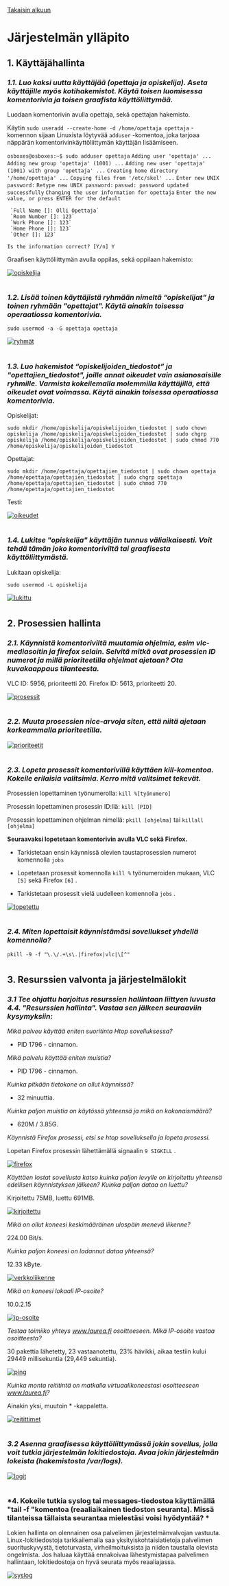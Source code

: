 [Takaisin alkuun](../../../README.md)

# Järjestelmän ylläpito

## 1. Käyttäjähallinta

### *1.1. Luo kaksi uutta käyttäjää (opettaja ja opiskelija). Aseta käyttäjille myös kotihakemistot. Käytä toisen luomisessa komentorivia ja toisen graafista käyttöliittymää.*

Luodaan komentorivin avulla opettaja, sekä opettajan hakemisto. 

Käytin `sudo useradd --create-home -d /home/opettaja opettaja` -komennon sijaan Linuxista löytyvää `adduser` -komentoa, joka tarjoaa näppärän komentorivinkäyttöliittymän käyttäjän lisäämiseen.  
  
`osboxes@osboxes:~$ sudo adduser opettaja` 
`Adding user 'opettaja' ...` 
`Adding new group 'opettaja' (1001) ...` 
`Adding new user 'opettaja' (1001) with group 'opettaja' ...` 
`Creating home directory '/home/opettaja' ...` 
`Copying files from '/etc/skel' ...` 
`Enter new UNIX password:` 
`Retype new UNIX password:` 
`passwd: password updated successfully` 
`Changing the user information for opettaja` 
`Enter the new value, or press ENTER for the default` 

	 `Full Name []: Olli Opettaja` 
	 `Room Number []: 123` 
	 `Work Phone []: 123` 
	 `Home Phone []: 123` 
	 `Other []: 123` 

`Is the information correct? [Y/n] Y` 

Graafisen käyttöliittymän avulla oppilas, sekä oppilaan hakemisto: 

[![opiskelija](https://raw.githubusercontent.com/tuuchen/Linux-E9955-2020/master/src/materiaali/opiskelija.png)](https://raw.githubusercontent.com/tuuchen/Linux-E9955-2020/master/src/materiaali/opiskelija.png)

# 
  
### *1.2. Lisää toinen käyttäjistä ryhmään nimeltä “opiskelijat” ja toinen ryhmään "opettajat". Käytä ainakin toisessa operaatiossa komentorivia.*

`sudo usermod -a -G opettaja opettaja` 

[![ryhmät](https://raw.githubusercontent.com/tuuchen/Linux-E9955-2020/master/src/materiaali/ryhmät.png)](https://raw.githubusercontent.com/tuuchen/Linux-E9955-2020/master/src/materiaali/ryhmät.png)

# 

### *1.3. Luo hakemistot “opiskelijoiden_tiedostot” ja "opettajien_tiedostot", joille annat oikeudet vain asianosaisille ryhmille. Varmista kokeilemalla molemmilla käyttäjillä, että oikeudet ovat voimassa. Käytä ainakin toisessa operaatiossa komentorivia.*

Opiskelijat:

`sudo mkdir /home/opiskelija/opiskelijoiden_tiedostot | sudo chown opiskelija /home/opiskelija/opiskelijoiden_tiedostot | sudo chgrp opiskelija /home/opiskelija/opiskelijoiden_tiedostot | sudo chmod 770 /home/opiskelija/opiskelijoiden_tiedostot` 

Opettajat:

`sudo mkdir /home/opettaja/opettajien_tiedostot | sudo chown opettaja /home/opettaja/opettajien_tiedostot | sudo chgrp opettaja /home/opettaja/opettajien_tiedostot | sudo chmod 770 /home/opettaja/opettajien_tiedostot` 

Testi:

[![oikeudet](https://raw.githubusercontent.com/tuuchen/Linux-E9955-2020/master/src/materiaali/oikeudet.png)](https://raw.githubusercontent.com/tuuchen/Linux-E9955-2020/master/src/materiaali/oikeudet.png)

# 

### *1.4. Lukitse "opiskelija" käyttäjän tunnus väliaikaisesti. Voit tehdä tämän joko komentoriviltä tai graafisesta käyttöliittymästä.*

Lukitaan opiskelija: 

`sudo usermod -L opiskelija` 

[![lukittu](https://raw.githubusercontent.com/tuuchen/Linux-E9955-2020/master/src/materiaali/lukittu.png)](https://raw.githubusercontent.com/tuuchen/Linux-E9955-2020/master/src/materiaali/lukittu.png)

# 

## 2. Prosessien hallinta

### *2.1. Käynnistä komentoriviltä muutamia ohjelmia, esim vlc-mediasoitin ja firefox selain. Selvitä mitkä ovat prosessien ID numerot ja millä prioriteetilla ohjelmat ajetaan? Ota kuvakaappaus tilanteesta.*  

VLC ID: 5956, prioriteetti 20.
Firefox ID: 5613, prioriteetti 20.

[![prosessit](https://raw.githubusercontent.com/tuuchen/Linux-E9955-2020/master/src/materiaali/prosessit.png)](https://raw.githubusercontent.com/tuuchen/Linux-E9955-2020/master/src/materiaali/prosessit.png)

# 

### *2.2. Muuta prosessien nice-arvoja siten, että niitä ajetaan korkeammalla prioriteetilla.*  

[![prioriteetit](https://raw.githubusercontent.com/tuuchen/Linux-E9955-2020/master/src/materiaali/prioriteetit.png)](https://raw.githubusercontent.com/tuuchen/Linux-E9955-2020/master/src/materiaali/prioriteetit.png)

# 

### *2.3. Lopeta prosessit komentorivillä käyttäen kill-komentoa. Kokeile erilaisia valitsimia. Kerro mitä valitsimet tekevät.* 

Prosessien lopettaminen työnumerolla: `kill %[työnumero]` 

Prosessin lopettaminen prosessin ID:llä: `kill [PID]` 

Prosessin lopettaminen ohjelman nimellä: `pkill [ohjelma]` tai `killall [ohjelma]` 

**Seuraavaksi lopetetaan komentorivin avulla VLC sekä Firefox.**

* Tarkistetaan ensin käynnissä olevien taustaprosessien numerot komennolla `jobs` 

* Lopetetaan prosessit komennolla `kill %` työnumeroiden mukaan, VLC `[5]` sekä Firefox `[6]` .

* Tarkistetaan prosessit vielä uudelleen komennolla `jobs` . 

[![lopetettu](https://raw.githubusercontent.com/tuuchen/Linux-E9955-2020/master/src/materiaali/lopetettu.png)](https://raw.githubusercontent.com/tuuchen/Linux-E9955-2020/master/src/materiaali/lopetettu.png)

# 

### *2.4. Miten lopettaisit käynnistämäsi sovellukset yhdellä komennolla?* 

`pkill -9 -f "\.\/.+\s\.|firefox|vlc|\[^"` 

# 

## 3. Resurssien valvonta ja järjestelmälokit 

### *3.1 Tee ohjattu harjoitus resurssien hallintaan liittyen luvusta 4.4. "Resurssien hallinta". Vastaa sen jälkeen seuraaviin kysymyksiin:* 

*Mikä palveu käyttää eniten suoritinta Htop sovelluksessa?*  

* PID 1796 - cinnamon.

*Mikä palvelu käyttää eniten muistia?*  

* PID 1796 - cinnamon.

*Kuinka pitkään tietokone on ollut käynnissä?*  

* 32 minuuttia.

*Kuinka paljon muistia on käytössä yhteensä ja mikä on kokonaismäärä?*  

* 620M / 3.85G.

*Käynnistä Firefox prosessi, etsi se htop sovelluksella ja lopeta prosessi.*  

Lopetan Firefox prosessin lähettämällä signaalin `9 SIGKILL` . 

[![firefox](https://raw.githubusercontent.com/tuuchen/Linux-E9955-2020/master/src/materiaali/firefox.png)](https://raw.githubusercontent.com/tuuchen/Linux-E9955-2020/master/src/materiaali/firefox.png)

*Käyttäen Iostat sovellusta katso kuinka paljon levylle on kirjoitettu yhteensä edellisen käynnistyksen jälkeen? Kuinka paljon dataa on luettu?*  

Kirjoitettu 75MB, luettu 691MB.

[![kirjoitettu](https://raw.githubusercontent.com/tuuchen/Linux-E9955-2020/master/src/materiaali/kirjoitettu.png)](https://raw.githubusercontent.com/tuuchen/Linux-E9955-2020/master/src/materiaali/kirjoitettu.png)

*Mikä on ollut koneesi keskimääräinen ulospäin menevä liikenne?*  

224.00 Bit/s.

*Kuinka paljon koneesi on ladannut dataa yhteensä?*  

12.33 kByte.

[![verkkoliikenne](https://raw.githubusercontent.com/tuuchen/Linux-E9955-2020/master/src/materiaali/verkkoliikenne.png)](https://raw.githubusercontent.com/tuuchen/Linux-E9955-2020/master/src/materiaali/verkkoliikenne.png)

*Mikä on koneesi lokaali IP-osoite?*  

10.0.2.15

[![ip-osoite](https://raw.githubusercontent.com/tuuchen/Linux-E9955-2020/master/src/materiaali/ip-osoite.png)](https://raw.githubusercontent.com/tuuchen/Linux-E9955-2020/master/src/materiaali/ip-osoite.png)

*Testaa toimiiko yhteys www.laurea.fi osoitteeseen. Mikä IP-osoite vastaa osoitteesta?*  

30 pakettia lähetetty, 23 vastaanotettu, 23% hävikki, aikaa testiin kului 29449 millisekuntia (29,449 sekuntia). 

[![ping](https://raw.githubusercontent.com/tuuchen/Linux-E9955-2020/master/src/materiaali/ping.png)](https://raw.githubusercontent.com/tuuchen/Linux-E9955-2020/master/src/materiaali/ping.png)

*Kuinka monta reititintä on matkalla virtuaalikoneestasi osoitteeseen www.laurea.fi?*  

Ainakin yksi, muutoin * -kappaletta. 

[![reitittimet](https://raw.githubusercontent.com/tuuchen/Linux-E9955-2020/master/src/materiaali/reitittimet.png)](https://raw.githubusercontent.com/tuuchen/Linux-E9955-2020/master/src/materiaali/reitittimet.png)

# 

### *3.2 Asenna graafisessa käyttöliittymässä jokin sovellus, jolla voit tutkia järjestelmän lokitiedostoja. Avaa jokin järjestelmän lokeista (hakemistosta /var/logs).* 

[![logit](https://raw.githubusercontent.com/tuuchen/Linux-E9955-2020/master/src/materiaali/logit.png)](https://raw.githubusercontent.com/tuuchen/Linux-E9955-2020/master/src/materiaali/logit.png)

# 

### *4. Kokeile tutkia syslog tai messages-tiedostoa käyttämällä "tail -f "komentoa (reaaliaikainen tiedoston seuranta). Missä tilanteissa tällaista seurantaa mielestäsi voisi hyödyntää? *

Lokien hallinta on olennainen osa palvelimen järjestelmänvalvojan vastuuta. Linux-lokitiedostoja tarkkailemalla saa yksityiskohtaisia ​​tietoja palvelimen suorituskyvystä, tietoturvasta, virheilmoituksista ja niiden taustalla olevista ongelmista. Jos haluaa käyttää ennakoivaa lähestymistapaa palvelimen hallintaan, lokitiedostoja on hyvä seurata myös reaaliajassa.

[![syslog](https://raw.githubusercontent.com/tuuchen/Linux-E9955-2020/master/src/materiaali/syslog.png)](https://raw.githubusercontent.com/tuuchen/Linux-E9955-2020/master/src/materiaali/syslog.png)